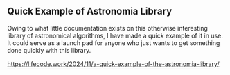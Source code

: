 ## Quick Example of Astronomia Library

Owing to what little documentation exists on this otherwise interesting library of astronomical algorithms, I have made a quick example of it in use. It could serve as a launch pad for anyone who just wants to get something done quickly with this library.

https://lifecode.work/2024/11/a-quick-example-of-the-astronomia-library/